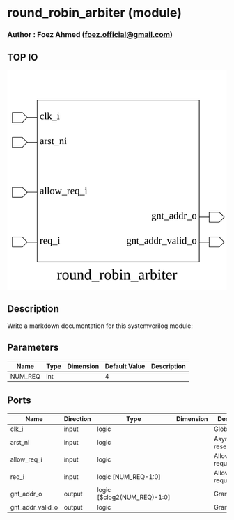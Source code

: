 # round_robin_arbiter (module)

### Author : Foez Ahmed (foez.official@gmail.com)

## TOP IO
<img src="./round_robin_arbiter_top.svg">

## Description

Write a markdown documentation for this systemverilog module:

## Parameters
|Name|Type|Dimension|Default Value|Description|
|-|-|-|-|-|
|NUM_REQ|int||4||

## Ports
|Name|Direction|Type|Dimension|Description|
|-|-|-|-|-|
|clk_i|input|logic||Global clock|
|arst_ni|input|logic||Asynchronous resent|
|allow_req_i|input|logic||Allow requests|
|req_i|input|logic [NUM_REQ-1:0]||Allow requests|
|gnt_addr_o|output|logic [$clog2(NUM_REQ)-1:0]||Grant Address|
|gnt_addr_valid_o|output|logic||Grant Valid|
